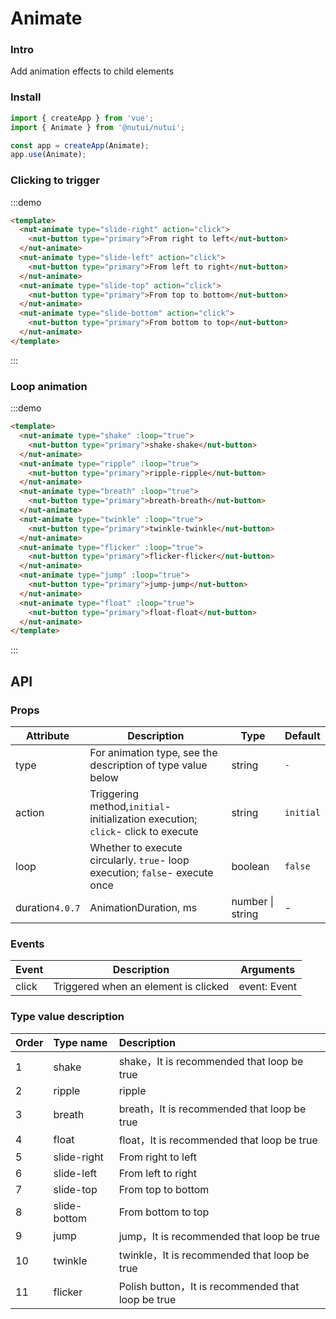 # Animate

### Intro

Add animation effects to child elements

### Install

```javascript
import { createApp } from 'vue';
import { Animate } from '@nutui/nutui';

const app = createApp(Animate);
app.use(Animate);
```

### Clicking to trigger

:::demo

```html
<template>
  <nut-animate type="slide-right" action="click">
    <nut-button type="primary">From right to left</nut-button>
  </nut-animate>
  <nut-animate type="slide-left" action="click">
    <nut-button type="primary">From left to right</nut-button>
  </nut-animate>
  <nut-animate type="slide-top" action="click">
    <nut-button type="primary">From top to bottom</nut-button>
  </nut-animate>
  <nut-animate type="slide-bottom" action="click">
    <nut-button type="primary">From bottom to top</nut-button>
  </nut-animate>
</template>
```

:::

### Loop animation

:::demo

```html
<template>
  <nut-animate type="shake" :loop="true">
    <nut-button type="primary">shake-shake</nut-button>
  </nut-animate>
  <nut-animate type="ripple" :loop="true">
    <nut-button type="primary">ripple-ripple</nut-button>
  </nut-animate>
  <nut-animate type="breath" :loop="true">
    <nut-button type="primary">breath-breath</nut-button>
  </nut-animate>
  <nut-animate type="twinkle" :loop="true">
    <nut-button type="primary">twinkle-twinkle</nut-button>
  </nut-animate>
  <nut-animate type="flicker" :loop="true">
    <nut-button type="primary">flicker-flicker</nut-button>
  </nut-animate>
  <nut-animate type="jump" :loop="true">
    <nut-button type="primary">jump-jump</nut-button>
  </nut-animate>
  <nut-animate type="float" :loop="true">
    <nut-button type="primary">float-float</nut-button>
  </nut-animate>
</template>
```

:::

## API

### Props

| Attribute       | Description                                                                      | Type             | Default   |
| --------------- | -------------------------------------------------------------------------------- | ---------------- | --------- |
| type            | For animation type, see the description of type value below                      | string           | `-`       |
| action          | Triggering method,`initial`- initialization execution; `click`- click to execute | string           | `initial` |
| loop            | Whether to execute circularly. `true`- loop execution; `false`- execute once     | boolean          | `false`   |
| duration`4.0.7` | AnimationDuration, ms                                                            | number \| string | -         |

### Events

| Event | Description                          | Arguments    |
| ----- | ------------------------------------ | ------------ |
| click | Triggered when an element is clicked | event: Event |

### Type value description

| Order | Type name    | Description                                        |
| :---- | :----------- | :------------------------------------------------- |
| 1     | shake        | shake，It is recommended that loop be true         |
| 2     | ripple       | ripple                                             |
| 3     | breath       | breath，It is recommended that loop be true        |
| 4     | float        | float，It is recommended that loop be true         |
| 5     | slide-right  | From right to left                                 |
| 6     | slide-left   | From left to right                                 |
| 7     | slide-top    | From top to bottom                                 |
| 8     | slide-bottom | From bottom to top                                 |
| 9     | jump         | jump，It is recommended that loop be true          |
| 10    | twinkle      | twinkle，It is recommended that loop be true       |
| 11    | flicker      | Polish button，It is recommended that loop be true |
